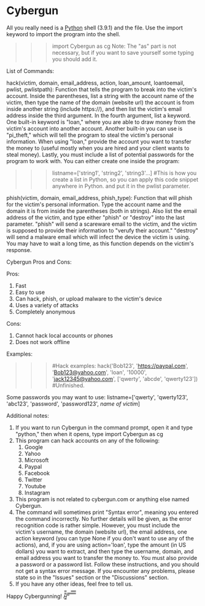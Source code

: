 # Cybergun

All you really need is a [Python](python.org) shell (3.9.1) and the file. Use the import keyword to import the program into the shell.

>>> import Cybergun as cg
Note: The "as" part is not necessary, but if you want to save yourself some typing you should add it.

List of Commands:

hack(victim, domain, email_address, action, loan_amount, loantoemail, pwlist, pwlistpath):
Function that tells the program to break into the victim's account.
Inside the parentheses, list a string with the account name of the victim,
then type the name of the domain (website url) the account is from inside another
string (include https://), and then list the victim's email address inside the third argument. In the fourth argument, list a keyword.
One built-in keyword is "loan," where you are able to draw money from the victim's account into another account.
Another built-in you can use is "pi_theft," which will tell the
program to steal the victim's personal information. When using "loan," provide the account you want to transfer the money to (useful mostly when you are hired and your client wants to steal money). Lastly, you must include a list
of potential passwords for the program to work with. You can either
create one inside the program:
>>> listname=['string1', 'string2', 'string3'...]
>>> #This is how you create a list in Python, so you can apply this code snippet anywhere in Python.
and put it in the pwlist parameter.

phish(victim, domain, email_address, phish_type): Function that will phish for the victim's personal
information. Type the account name and the domain it is from inside the
parentheses (both in strings). Also list the email address of the victim, and type either "phish" or "destroy" into the last parameter. "phish" will send a scareware email to the victim, and the victim is supposed to provide their information to "verufy their account." "destroy" will send a malware email which will infect the device the victim is using. You may have to wait a long time, as this function depends on the
victim's response.
    
    
Cybergun Pros and Cons:

Pros:
1. Fast
2. Easy to use
3. Can hack, phish, or upload malware to the victim's device
4. Uses a variety of attacks
5. Completely anonymous

Cons:
1. Cannot hack local accounts or phones
2. Does not work offline


Examples:
>>> #Hack examples:
>>> hack('Bob123', 'https://paypal.com', 'Bob123@yahoo.com', 'loan', '10000', 'jack12345@yahoo.com', ['qwerty', 'abcde', 'qwerty123'])
>>> #Unfinished.

Some passwords you may want to use:
listname=['qwerty', 'qwerty123', 'abc123', 'password', 'password123', *name of victim*]

Additional notes:

1. If you want to run Cybergun in the command prompt, open it and type "python," then when it opens, type import Cybergun as cg
2. This program can hack accounts on any of the following:
    1. Google
    2. Yahoo
    3. Microsoft
    4. Paypal
    5. Facebook
    6. Twitter
    7. Youtube
    8. Instagram
3. This program is not related to cybergun.com or anything else named Cybergun.
4. The command will sometimes print "Syntax error", meaning you entered the command incorrectly. No further details will be given, as the error recognition code is rather simple. However, you must include the victim's username, the domain (website url), the email address, one action keyword (you can type None if you don't want to use any of the actions), and, if you are using action='loan', type the amount (in US dollars) you want to extract, and then type the username, domain, and email address you want to transfer the money to. You must also provide a password or a password list. Follow these instructions, and you should not get a syntax error message. If you encounter any problems, please state so in the "Issues" section or the "Discussions" section.
5. If you have any other ideas, feel free to tell us.

Happy Cybergunning!
/̵͇̿̿/’̿’̿ ̿ ̿̿ ̿̿ ̿̿
